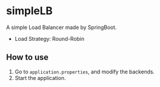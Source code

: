 # simpleLB
A simple Load Balancer made by SpringBoot.

* Load Strategy: Round-Robin

## How to use
1. Go to `application.properties`, and modify the backends.
2. Start the application.
